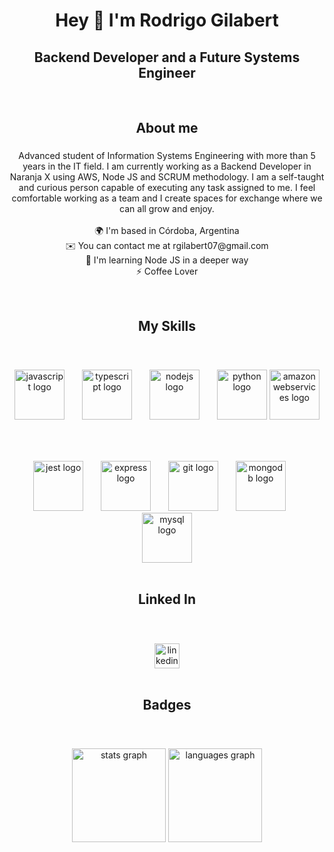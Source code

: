 <h1 align="center">Hey 👋 I'm Rodrigo Gilabert</h1>

###

<h2 align="center">Backend Developer and a Future Systems Engineer</h2>
<br>

###

<h2 align="center">About me</h2>

###

<p align="center">Advanced student of Information Systems Engineering with more than 5 years in the IT field. I am currently working as a Backend Developer in Naranja X using AWS, Node JS and SCRUM methodology. I am a self-taught and curious person capable of executing any task assigned to me. I feel comfortable working as a team and I create spaces for exchange where we can all grow and enjoy.<br><br>🌍 I'm based in Córdoba, Argentina<br>✉️ You can contact me at rgilabert07@gmail.com<br>🧠 I'm learning Node JS in a deeper way<br>⚡ Coffee Lover</p>
<br>

###

<h2 align="center">My Skills</h2>
<br>

###

<div align="center">
  <img src="https://cdn.jsdelivr.net/gh/devicons/devicon/icons/javascript/javascript-original.svg" height="80" alt="javascript logo"  />
  <img width="20" />
  <img src="https://cdn.jsdelivr.net/gh/devicons/devicon/icons/typescript/typescript-original.svg" height="80" alt="typescript logo"  />
  <img width="20" />
  <img src="https://cdn.jsdelivr.net/gh/devicons/devicon/icons/nodejs/nodejs-original.svg" height="80" alt="nodejs logo"  />
  <img width="20" />
  <img src="https://cdn.jsdelivr.net/gh/devicons/devicon/icons/python/python-original.svg" height="80" alt="python logo"  />
  <img src="https://cdn.simpleicons.org/amazonaws/232F3E" height="80" alt="amazonwebservices logo"  />

###

</div>
<br>

###

<div align="center">
  <img src="https://cdn.jsdelivr.net/gh/devicons/devicon/icons/jest/jest-plain.svg" height="80" alt="jest logo"  />
  <img width="20" />
  <img src="https://cdn.jsdelivr.net/gh/devicons/devicon/icons/express/express-original.svg" height="80" alt="express logo"  />
  <img width="20" />
  <img src="https://cdn.jsdelivr.net/gh/devicons/devicon/icons/git/git-original.svg" height="80" alt="git logo"  />
  <img width="20" />
  <img src="https://cdn.jsdelivr.net/gh/devicons/devicon/icons/mongodb/mongodb-original.svg" height="80" alt="mongodb logo"  />
  <img width="20" />
  <img src="https://cdn.jsdelivr.net/gh/devicons/devicon/icons/mysql/mysql-original.svg" height="80" alt="mysql logo"  />
</div>
<br>

###

<h2 align="center">Linked In</h2>
<br>

###

<div align="center">
  <a href="https://www.linkedin.com/in/pablo-rodrigo-gilabert/" target="_blank">
    <img src="https://img.shields.io/static/v1?message=LinkedIn&logo=linkedin&label=&color=0077B5&logoColor=white&labelColor=&style=for-the-badge" height="40" alt="linkedin logo"  />
  </a>
</div>
<br>

###

<h2 align="center">Badges</h2>
<br>

###

<div align="center">
  <img src="https://github-readme-stats.vercel.app/api?username=r00tc0d3r&hide_title=false&hide_rank=false&show_icons=true&include_all_commits=true&count_private=true&disable_animations=false&theme=dracula&locale=en&hide_border=false&order=1" height="150" alt="stats graph"  />
  <img src="https://github-readme-stats.vercel.app/api/top-langs?username=r00tc0d3r&locale=en&hide_title=false&layout=compact&card_width=320&langs_count=5&theme=dracula&hide_border=false&order=2" height="150" alt="languages graph"  />
</div>

###
